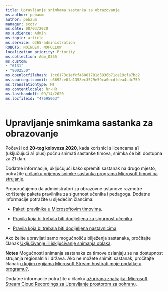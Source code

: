 ```yaml
---
title: Upravljanje snimkama sastanka za obrazovanje
ms.author: pebaum
author: pebaum
manager: scotv
ms.date: 08/03/2020
ms.audience: Admin
ms.topic: article
ms.service: o365-administration
ROBOTS: NOINDEX, NOFOLLOW
localization_priority: Priority
ms.collection: Adm_O365
ms.custom:
- "6131"
- "9002530"
ms.openlocfilehash: 1cc6173c1efcf46081781d5836b71ce19cfa7bc2
ms.sourcegitcommit: c6692ce0fa1358ec3529e59ca0ecdfdea4cdc759
ms.translationtype: MT
ms.contentlocale: hr-HR
ms.lasthandoff: 09/14/2020
ms.locfileid: "47695063"
---
```

# <a name="manage-meeting-recordings-for-education"></a>Upravljanje snimkama sastanka za obrazovanje

Počevši od  **20-tog kolovoza 2020**, kada korisnici s licencama a1 (uključujući a1 plus) počnu snimati sastanke timova, snimka će biti dostupna za 21 dan.

Dodatne informacije, uključujući kako spremiti sastanak na drugo mjesto, potražite [u članku prijenos snimke sastanka programa Microsoft timovi na strujanje](https://docs.microsoft.com/stream/portal-upload-teams-meeting-recording).

Preporučujemo da administratori za obrazovne ustanove razmotre korištenje paketa pravilnika za sigurnost učenika i pedagoga. Dodatne informacije potražite u sljedećim člancima:

- [Paketi pravilnika u Microsoftovim timovima](https://docs.microsoft.com/microsoftteams/policy-packages-edu#policy-packages-in-microsoft-teams).  
    
- [Pravila koja bi trebala biti dodijeljena za sigurnost učenika](https://docs.microsoft.com/microsoftteams/policy-packages-edu#policies-that-should-be-assigned-for-student-safety).

- [Pravila koja bi trebala biti dodijeljena nastavnicima](https://docs.microsoft.com/microsoftteams/policy-packages-edu#policies-that-should-be-assigned-for-educators).

Ako želite upravljati samo mogućnošću bilježenja sastanaka, pročitajte članak [Uključivanje ili isključivanje snimanja oblaka](https://docs.microsoft.com/microsoftteams/cloud-recording#turn-on-or-turn-off-cloud-recording).  

**Notes** Mogućnosti snimanja sastanaka za timove oslanjaju se na dostupnost strujanja regionalnih i država. Ako ne možete snimiti sastanak, pročitajte članak [u kojim regijama Microsoft Stream hostirati moje podatke u programu?](https://docs.microsoft.com/stream/faq#which-regions-does-microsoft-stream-host-my-data-in). 

Dodatne informacije potražite u članku [ažurirana značajka: Microsoft Stream Cloud Recordings za Upravljanje prostorom za pohranu](https://admin.microsoft.com/AdminPortal/Home#/MessageCenter?id=MC214327).